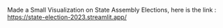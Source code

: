 Made a Small Visualization on State Assembly Elections,
here is the link : https://state-election-2023.streamlit.app/
